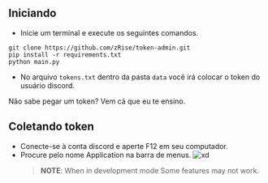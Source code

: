 ## Iniciando

- Inicie um terminal e execute os seguintes comandos.

```
git clone https://github.com/zRise/token-admin.git
pip install -r requirements.txt
python main.py
```

- No arquivo `tokens.txt` dentro da pasta `data` você irá colocar o token do usuário discord.

Não sabe pegar um token? Vem cá que eu te ensino.
## Coletando token

- Conecte-se à conta discord e aperte F12 em seu computador.
- Procure pelo nome Application na barra de menus.
![xd](https://media.discordapp.net/attachments/844281652264173598/984233156104302592/unknown.png)
    > **NOTE**: When in development mode Some features may not work.
